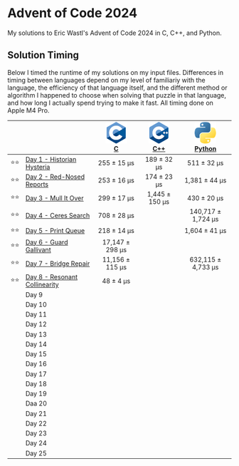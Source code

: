 # Advent of Code 2024

My solutions to Eric Wastl's Advent of Code 2024 in C, C++, and Python.

## Solution Timing

Below I timed the runtime of my solutions on my input files. Differences in timing between languages depend on my level of familiariy with the language, the efficiency of that language itself, and the different method or algorithm I happened to choose when solving that puzzle in that language, and how long I actually spend trying to make it fast. All timing done on Apple M4 Pro.

|    |                                                                      | [![C](aoc24c/c.png)](/aoc24c/)<br>[C](/aoc24c/) | [![C](aoc24cpp/cpp.png)](/aoc24cpp/)<br>[C++](/aoc24cpp/) | [![Python](aoc24py/py.png)](/aoc24py/)<br>[Python](/aoc24py/) |
|:--:|:---------------------------------------------------------------------|:-----------------------------------------------:|:---------------------------------------------------------:|:-------------------------------------------------------------:|
|⭐️⭐️| [Day 1 - Historian Hysteria](https://adventofcode.com/2024/day/1)    |     255 ±  15 μs                                |     189 ±  32 μs                                          |     511 ±    32 μs                                            |
|⭐️⭐️| [Day 2 - Red-Nosed Reports](https://adventofcode.com/2024/day/2)     |     253 ±  16 μs                                |     174 ±  23 μs                                          |   1,381 ±    44 μs                                            |
|⭐️⭐️| [Day 3 - Mull It Over](https://adventofcode.com/2024/day/3)          |     299 ±  17 μs                                |   1,445 ± 150 μs                                          |     430 ±    20 μs                                            |
|⭐️⭐️| [Day 4 - Ceres Search](https://adventofcode.com/2024/day/4)          |     708 ±  28 μs                                |                                                           | 140,717 ± 1,724 μs                                            |
|⭐️⭐️| [Day 5 - Print Queue](https://adventofcode.com/2024/day/5)           |     218 ±  14 μs                                |                                                           |   1,604 ±    41 μs                                            |
|⭐️⭐️| [Day 6 - Guard Gallivant](https://adventofcode.com/2024/day/6)       |  17,147 ± 298 μs                                |                                                           |                                                               |
|⭐️⭐️| [Day 7 - Bridge Repair](https://adventofcode.com/2024/day/7)         |  11,156 ± 115 μs                                |                                                           | 632,115 ± 4,733 μs                                            |
|⭐️⭐️| [Day 8 - Resonant Collinearity](https://adventofcode.com/2024/day/8) |      48 ±   4 μs                                |                                                           |                                                               |
|    | Day 9                                                                |                                                 |                                                           |                                                               |
|    | Day 10                                                               |                                                 |                                                           |                                                               |
|    | Day 11                                                               |                                                 |                                                           |                                                               |
|    | Day 12                                                               |                                                 |                                                           |                                                               |
|    | Day 13                                                               |                                                 |                                                           |                                                               |
|    | Day 14                                                               |                                                 |                                                           |                                                               |
|    | Day 15                                                               |                                                 |                                                           |                                                               |
|    | Day 16                                                               |                                                 |                                                           |                                                               |
|    | Day 17                                                               |                                                 |                                                           |                                                               |
|    | Day 18                                                               |                                                 |                                                           |                                                               |
|    | Day 19                                                               |                                                 |                                                           |                                                               |
|    | Daa 20                                                               |                                                 |                                                           |                                                               |
|    | Day 21                                                               |                                                 |                                                           |                                                               |
|    | Day 22                                                               |                                                 |                                                           |                                                               |
|    | Day 23                                                               |                                                 |                                                           |                                                               |
|    | Day 24                                                               |                                                 |                                                           |                                                               |
|    | Day 25                                                               |                                                 |                                                           |                                                               |
